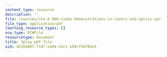 ```yaml
---
content_type: resource
description: ''
file: /courses/res-6-006-video-demonstrations-in-lasers-and-optics-spring-2008/4b16400ff147edd4e5c1e99cf54705e3_Vp4udMmeH7M.pdf
file_type: application/pdf
learning_resource_types: []
ocw_type: OCWFile
resourcetype: Document
title: 3play pdf file
uid: 4b16400f-f147-edd4-e5c1-e99cf54705e3
---
```

